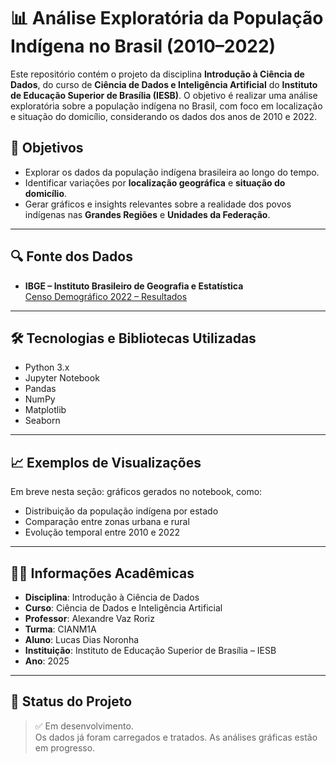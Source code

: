 # 📊 Análise Exploratória da População Indígena no Brasil (2010–2022)

Este repositório contém o projeto da disciplina **Introdução à Ciência de Dados**, do curso de **Ciência de Dados e Inteligência Artificial** do **Instituto de Educação Superior de Brasília (IESB)**. O objetivo é realizar uma análise exploratória sobre a população indígena no Brasil, com foco em localização e situação do domicílio, considerando os dados dos anos de 2010 e 2022.


## 🧠 Objetivos

- Explorar os dados da população indígena brasileira ao longo do tempo.
- Identificar variações por **localização geográfica** e **situação do domicílio**.
- Gerar gráficos e insights relevantes sobre a realidade dos povos indígenas nas **Grandes Regiões** e **Unidades da Federação**.

---

## 🔍 Fonte dos Dados

- **IBGE – Instituto Brasileiro de Geografia e Estatística**  
  [Censo Demográfico 2022 – Resultados](https://www.ibge.gov.br/estatisticas/sociais/populacao/22827-censo-demografico-2022.html?edicao=42267&t=resultados)

---

## 🛠️ Tecnologias e Bibliotecas Utilizadas

- Python 3.x
- Jupyter Notebook
- Pandas
- NumPy
- Matplotlib
- Seaborn

---

## 📈 Exemplos de Visualizações

Em breve nesta seção: gráficos gerados no notebook, como:

- Distribuição da população indígena por estado
- Comparação entre zonas urbana e rural
- Evolução temporal entre 2010 e 2022

---

## 👨‍🎓 Informações Acadêmicas

- **Disciplina**: Introdução à Ciência de Dados  
- **Curso**: Ciência de Dados e Inteligência Artificial  
- **Professor**: Alexandre Vaz Roriz  
- **Turma**: CIANM1A  
- **Aluno**: Lucas Dias Noronha  
- **Instituição**: Instituto de Educação Superior de Brasília – IESB  
- **Ano**: 2025

---

## 📌 Status do Projeto

> ✅ Em desenvolvimento.  
> Os dados já foram carregados e tratados. As análises gráficas estão em progresso.


